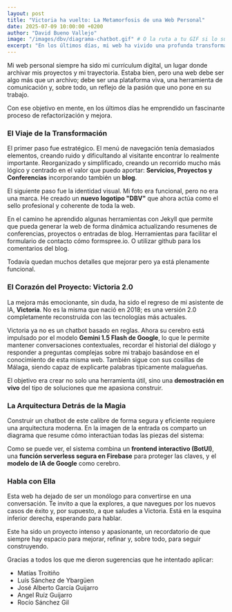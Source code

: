 ```yaml
---
layout: post
title: "Victoria ha vuelto: La Metamorfosis de una Web Personal"
date: 2025-07-09 10:00:00 +0200
author: "David Bueno Vallejo"
image: "/images/dbv/diagrama-chatbot.gif" # O la ruta a tu GIF si lo subes
excerpt: "En los últimos días, mi web ha vivido una profunda transformación. No ha sido un simple rediseño, sino una cambio estratégico. Y en el centro de todo, ella ha vuelto: Victoria, mi asistente de IA, ahora más potente que nunca."
---
```


Mi web personal siempre ha sido mi currículum digital, un lugar donde archivar mis proyectos y mi trayectoria. Estaba bien, pero una web debe ser algo más que un archivo; debe ser una plataforma viva, una herramienta de comunicación y, sobre todo, un reflejo de la pasión que uno pone en su trabajo.

Con ese objetivo en mente, en los últimos días he emprendido un fascinante proceso de refactorización y mejora.

### El Viaje de la Transformación

El primer paso fue estratégico. El menú de navegación tenía demasiados elementos, creando ruido y dificultando al visitante encontrar lo realmente importante. Reorganizado y simplificado, creando un recorrido mucho más lógico y centrado en el valor que puedo aportar: **Servicios, Proyectos y Conferencias** incorporando también un **blog**.

El siguiente paso fue la identidad visual. Mi foto era funcional, pero no era una marca. He creado un **nuevo logotipo "DBV"** que ahora actúa como el sello profesional y coherente de toda la web.

En el camino he aprendido algunas herramientas con Jekyll que permite que pueda generar la web de forma dinámica actualizando resumenes de conferencias, proyectos o entradas de blog. Herramientas para facilitar el formulario de contacto cómo formspree.io. O utilizar github para los comentarios del blog.

Todavía quedan muchos detalles que mejorar pero ya está plenamente funcional.

### El Corazón del Proyecto: Victoria 2.0

La mejora más emocionante, sin duda, ha sido el regreso de mi asistente de IA, **Victoria**. No es la misma que nació en 2018; es una versión 2.0 completamente reconstruida con las tecnologías más actuales.

Victoria ya no es un chatbot basado en reglas. Ahora su cerebro está impulsado por el modelo **Gemini 1.5 Flash de Google**, lo que le permite mantener conversaciones contextuales, recordar el historial del diálogo y responder a preguntas complejas sobre mi trabajo basándose en el conocimiento de esta misma web. También sigue con sus cosillas de Málaga, siendo capaz de explicarte palabras típicamente malagueñas.

El objetivo era crear no solo una herramienta útil, sino una **demostración en vivo** del tipo de soluciones que me apasiona construir.

### La Arquitectura Detrás de la Magia

Construir un chatbot de este calibre de forma segura y eficiente requiere una arquitectura moderna. En la imagen de la entrada os comparto un diagrama que resume cómo interactúan todas las piezas del sistema:

Como se puede ver, el sistema combina un **frontend interactivo (BotUI)**, una **función serverless segura en Firebase** para proteger las claves, y el **modelo de IA de Google** como cerebro.

### Habla con Ella

Esta web ha dejado de ser un monólogo para convertirse en una conversación. Te invito a que la explores, a que navegues por los nuevos casos de éxito y, por supuesto, a que saludes a Victoria. Está en la esquina inferior derecha, esperando para hablar.

Este ha sido un proyecto intenso y apasionante, un recordatorio de que siempre hay espacio para mejorar, refinar y, sobre todo, para seguir construyendo.

Gracias a todos los que me dieron sugerencias que he intentado aplicar:
- Matías Troitiño
- Luís Sánchez de Ybargüen
- José Alberto García Guijarro
- Angel Ruíz Guijarro
- Rocío Sánchez Gil